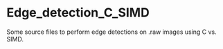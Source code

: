 # Edge_detection_C_SIMD
Some source files to perform edge detections on .raw images using C vs. SIMD.

